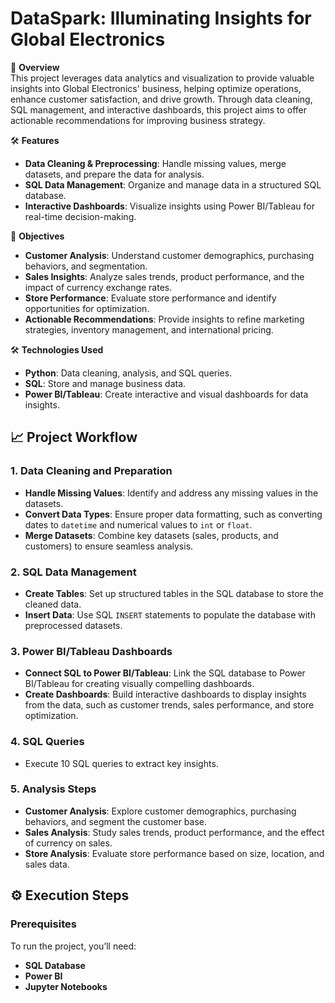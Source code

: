 # DataSpark: Illuminating Insights for Global Electronics

🌟 **Overview**  
This project leverages data analytics and visualization to provide valuable insights into Global Electronics' business, helping optimize operations, enhance customer satisfaction, and drive growth. Through data cleaning, SQL management, and interactive dashboards, this project aims to offer actionable recommendations for improving business strategy.

🛠️ **Features**  
- **Data Cleaning & Preprocessing**: Handle missing values, merge datasets, and prepare the data for analysis.
- **SQL Data Management**: Organize and manage data in a structured SQL database.
- **Interactive Dashboards**: Visualize insights using Power BI/Tableau for real-time decision-making.

📌 **Objectives**  
- **Customer Analysis**: Understand customer demographics, purchasing behaviors, and segmentation.
- **Sales Insights**: Analyze sales trends, product performance, and the impact of currency exchange rates.
- **Store Performance**: Evaluate store performance and identify opportunities for optimization.
- **Actionable Recommendations**: Provide insights to refine marketing strategies, inventory management, and international pricing.

🛠️ **Technologies Used**  
- **Python**: Data cleaning, analysis, and SQL queries.
- **SQL**: Store and manage business data.
- **Power BI/Tableau**: Create interactive and visual dashboards for data insights.

## 📈 **Project Workflow**

### 1. **Data Cleaning and Preparation**
   - **Handle Missing Values**: Identify and address any missing values in the datasets.
   - **Convert Data Types**: Ensure proper data formatting, such as converting dates to `datetime` and numerical values to `int` or `float`.
   - **Merge Datasets**: Combine key datasets (sales, products, and customers) to ensure seamless analysis.

### 2. **SQL Data Management**
   - **Create Tables**: Set up structured tables in the SQL database to store the cleaned data.
   - **Insert Data**: Use SQL `INSERT` statements to populate the database with preprocessed datasets.

### 3. **Power BI/Tableau Dashboards**
   - **Connect SQL to Power BI/Tableau**: Link the SQL database to Power BI/Tableau for creating visually compelling dashboards.
   - **Create Dashboards**: Build interactive dashboards to display insights from the data, such as customer trends, sales performance, and store optimization.

### 4. **SQL Queries**
   - Execute 10 SQL queries to extract key insights.

### 5. **Analysis Steps**
   - **Customer Analysis**: Explore customer demographics, purchasing behaviors, and segment the customer base.
   - **Sales Analysis**: Study sales trends, product performance, and the effect of currency on sales.
   - **Store Analysis**: Evaluate store performance based on size, location, and sales data.

## ⚙️ **Execution Steps**

### Prerequisites
To run the project, you’ll need:
- **SQL Database**
- **Power BI**
- **Jupyter Notebooks** 
